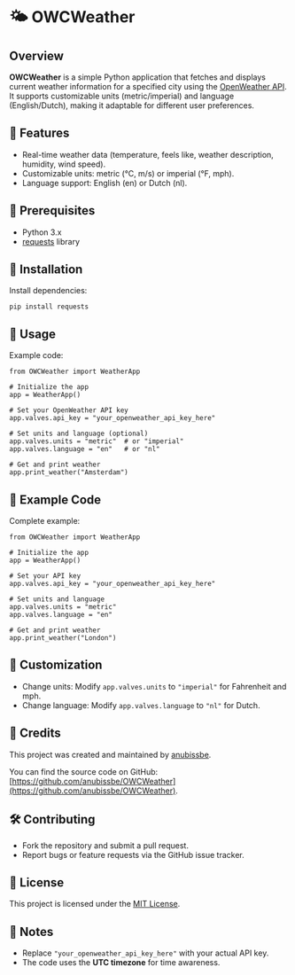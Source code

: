 
🌤️ OWCWeather
==============

Overview
--------

**OWCWeather** is a simple Python application that fetches and displays current weather information for a specified city using the [OpenWeather API](https://openweathermap.org/api). It supports customizable units (metric/imperial) and language (English/Dutch), making it adaptable for different user preferences.

📌 Features
-----------

*   Real-time weather data (temperature, feels like, weather description, humidity, wind speed).
*   Customizable units: metric (°C, m/s) or imperial (°F, mph).
*   Language support: English (en) or Dutch (nl).

🧰 Prerequisites
----------------

*   Python 3.x
*   [requests](https://pypi.org/project/requests/) library

🚀 Installation
---------------

Install dependencies:

    pip install requests

🔧 Usage
--------

Example code:

    
    from OWCWeather import WeatherApp
    
    # Initialize the app
    app = WeatherApp()
    
    # Set your OpenWeather API key
    app.valves.api_key = "your_openweather_api_key_here"
    
    # Set units and language (optional)
    app.valves.units = "metric"  # or "imperial"
    app.valves.language = "en"   # or "nl"
    
    # Get and print weather
    app.print_weather("Amsterdam")
      

📝 Example Code
---------------

Complete example:

    
    from OWCWeather import WeatherApp
    
    # Initialize the app
    app = WeatherApp()
    
    # Set your API key
    app.valves.api_key = "your_openweather_api_key_here"
    
    # Set units and language
    app.valves.units = "metric"
    app.valves.language = "en"
    
    # Get and print weather
    app.print_weather("London")
      

🧰 Customization
----------------

*   Change units: Modify `app.valves.units` to `"imperial"` for Fahrenheit and mph.
*   Change language: Modify `app.valves.language` to `"nl"` for Dutch.

📌 Credits
----------

This project was created and maintained by [anubissbe](https://github.com/anubissbe).

You can find the source code on GitHub: [https://github.com/anubissbe/OWCWeather](https://github.com/anubissbe/OWCWeather).

🛠️ Contributing
----------------

*   Fork the repository and submit a pull request.
*   Report bugs or feature requests via the GitHub issue tracker.

📄 License
----------

This project is licensed under the [MIT License](https://opensource.org/licenses/MIT).

📌 Notes
--------

*   Replace `"your_openweather_api_key_here"` with your actual API key.
*   The code uses the **UTC timezone** for time awareness.